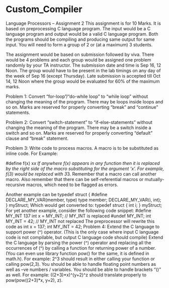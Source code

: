 # Custom_Compiler

Language Processors – Assignment 2
This assignment is for 10 Marks. 
It is based on preprocessing C language program. The input would be a C language program and output would be a valid C language program. Both the programs should be compiling and producing same output for same input.
You will need to form a group of 2 or (at a maximum) 3 students. 

The assignment would be based on submission followed by viva.
There would be 4 problems and each group would be assigned one problem randomly by your TA instructor.
The submission date and time is Sep 16, 12 Noon. The group would have to be present in the lab timings on any day of the week of Sep 16 (except Thursday). Late submission is accepted till Oct 14, 12 Noon where the group would be evaluated for 60% of the maximum marks.


Problem 1: Convert “for-loop”/“do-while loop” to “while loop” without changing the meaning of the program. There may be loops inside loops and so on. Marks are reserved for properly converting “break” and “continue” statements.


Problem 2: Convert “switch-statement” to “if-else-statements” without changing the meaning of the program. There may be a switch inside a switch and so on. Marks are reserved for properly converting “default” clause and “break” statement.


Problem 3: Write code to process macros. A macro is to be substituted as inline code. For Example:


#define f(x) x*x
If anywhere f(x) appears in any function then it is replaced by the right side of the macro substituting for the argument ‘x’. For example, f(3) would be replaced with 3*3. Remember that a macro can call another macro.
Also remember that there can be self-referential macros or mutually-recursive macros, which need to be flagged as errors.
    
Another example can be typedef struct {
#define DECLARE_MY_VAR(member, type) type member;
DECLARE_MY_VAR(i, int); } myStruct;
Which would get converted to: typedef struct {
int i; } myStruct;
For yet another example, consider the following code snippet: #define MY_INT 137
int x = MY_INT; // MY_INT is replaced #undef MY_INT;
int MY_INT = 42; // MY_INT not replaced
The preprocessor will rewrite this code as int x = 137;
int MY_INT = 42;
Problem 4: Extend the C language to support power (^) operator. (This is the only case where input C language code is not compilable, but output C language code should compile)
Extend the C language by parsing the power (^) operator and replacing all the occurrences of (^) by calling a function for returning power of a number. (You can even use library function pow() for the same, it is defined in math.h).
For example: 2^3 should result in either calling your function or calling pow(2,3).
You should be able to handle floating point numbers as well as –ve numbers / variables. You should be able to handle brackets “()” as well.
For example: ((2+3)*x)^(y+2)^z should translate properly to pow(pow((2+3)*x, y+2), z).
